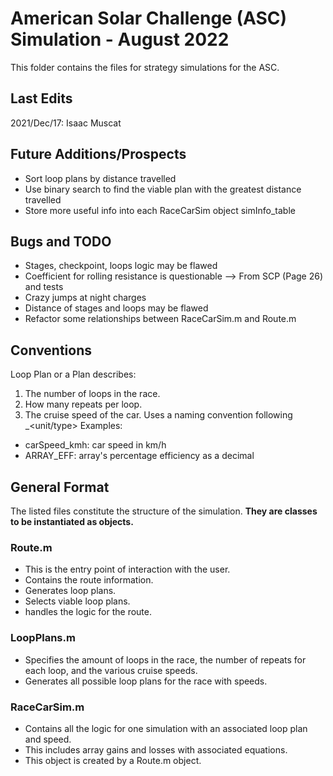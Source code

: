 # American Solar Challenge (ASC) Simulation - August 2022
This folder contains the files for strategy simulations for the ASC.

## Last Edits
2021/Dec/17: Isaac Muscat

## Future Additions/Prospects
* Sort loop plans by distance travelled
* Use binary search to find the viable plan with the greatest distance travelled
* Store more useful info into each RaceCarSim object simInfo_table

## Bugs and TODO
* Stages, checkpoint, loops logic may be flawed
* Coefficient for rolling resistance is questionable --> From SCP (Page 26) and tests
* Crazy jumps at night charges
* Distance of stages and loops may be flawed
* Refactor some relationships between RaceCarSim.m and Route.m

## Conventions
Loop Plan or a Plan describes:
1. The number of loops in the race.
2. How many repeats per loop.
3. The cruise speed of the car.
Uses a naming convention following <variableName>_<unit/type> Examples:
* carSpeed_kmh: car speed in km/h
* ARRAY_EFF: array's percentage efficiency as a decimal

## General Format
The listed files constitute the structure of the simulation.
**They are classes to be instantiated as objects.**

### Route.m
* This is the entry point of interaction with the user.
* Contains the route information.
* Generates loop plans.
* Selects viable loop plans.
* handles the logic for the route.

### LoopPlans.m
* Specifies the amount of loops in the race, the number of repeats for each loop, and the various cruise speeds.
* Generates all possible loop plans for the race with speeds.

### RaceCarSim.m
* Contains all the logic for one simulation with an associated loop plan and speed.
* This includes array gains and losses with associated equations.
* This object is created by a Route.m object.